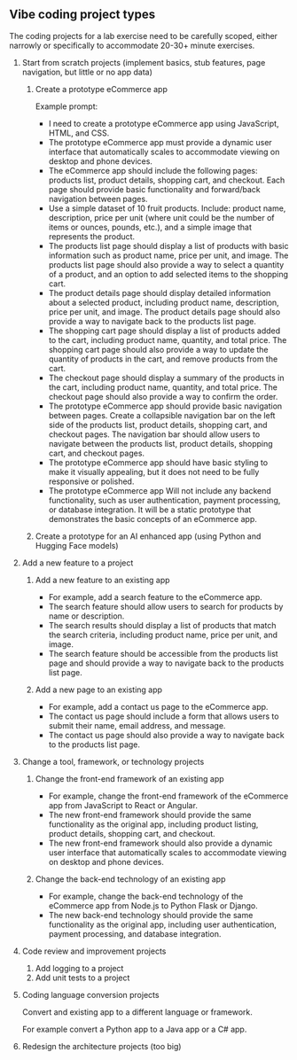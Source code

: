 



## Vibe coding project types

The coding projects for a lab exercise need to be carefully scoped, either narrowly or specifically to accommodate 20-30+ minute exercises.

1. Start from scratch projects (implement basics, stub features, page navigation, but little or no app data)

    1. Create a prototype eCommerce app

        Example prompt:

        - I need to create a prototype eCommerce app using JavaScript, HTML, and CSS.
        - The prototype eCommerce app must provide a dynamic user interface that automatically scales to accommodate viewing on desktop and phone devices.
        - The eCommerce app should include the following pages: products list, product details, shopping cart, and checkout. Each page should provide basic functionality and forward/back navigation between pages.
        - Use a simple dataset of 10 fruit products. Include: product name, description, price per unit (where unit could be the number of items or ounces, pounds, etc.), and a simple image that represents the product.
        - The products list page should display a list of products with basic information such as product name, price per unit, and image. The products list page should also provide a way to select a quantity of a product, and an option to add selected items to the shopping cart.
        - The product details page should display detailed information about a selected product, including product name, description, price per unit, and image. The product details page should also provide a way to navigate back to the products list page.
        - The shopping cart page should display a list of products added to the cart, including product name, quantity, and total price. The shopping cart page should also provide a way to update the quantity of products in the cart, and remove products from the cart.
        - The checkout page should display a summary of the products in the cart, including product name, quantity, and total price. The checkout page should also provide a way to confirm the order. 
        - The prototype eCommerce app should provide basic navigation between pages. Create a collapsible navigation bar on the left side of the products list, product details, shopping cart, and checkout pages. The navigation bar should allow users to navigate between the products list, product details, shopping cart, and checkout pages.
        - The prototype eCommerce app should have basic styling to make it visually appealing, but it does not need to be fully responsive or polished.
        - The prototype eCommerce app Will not include any backend functionality, such as user authentication, payment processing, or database integration. It will be a static prototype that demonstrates the basic concepts of an eCommerce app.

    1. Create a prototype for an AI enhanced app (using Python and Hugging Face models)

1. Add a new feature to a project

    1. Add a new feature to an existing app
        - For example, add a search feature to the eCommerce app.
        - The search feature should allow users to search for products by name or description.
        - The search results should display a list of products that match the search criteria, including product name, price per unit, and image.
        - The search feature should be accessible from the products list page and should provide a way to navigate back to the products list page.

    1. Add a new page to an existing app

        - For example, add a contact us page to the eCommerce app.
        - The contact us page should include a form that allows users to submit their name, email address, and message.
        - The contact us page should also provide a way to navigate back to the products list page.

1. Change a tool, framework, or technology projects

    1. Change the front-end framework of an existing app

        - For example, change the front-end framework of the eCommerce app from JavaScript to React or Angular.
        - The new front-end framework should provide the same functionality as the original app, including product listing, product details, shopping cart, and checkout.
        - The new front-end framework should also provide a dynamic user interface that automatically scales to accommodate viewing on desktop and phone devices.

    1. Change the back-end technology of an existing app

        - For example, change the back-end technology of the eCommerce app from Node.js to Python Flask or Django.
        - The new back-end technology should provide the same functionality as the original app, including user authentication, payment processing, and database integration.

1. Code review and improvement projects

    1. Add logging to a project
    1. Add unit tests to a project

1. Coding language conversion projects

    Convert and existing app to a different language or framework.

    For example convert a Python app to a Java app or a C# app.

1. Redesign the architecture projects (too big)
